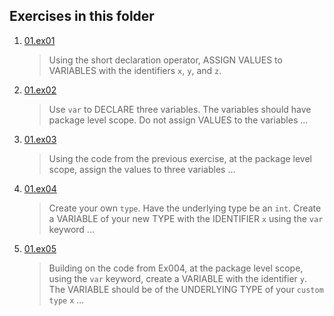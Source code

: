 ## Exercises in this folder
1. [01.ex01](https://github.com/mpyeager/GolangTraining/blob/main/Hands%20On%20Exercises/01.00/01.ex01.go)
   > Using the short declaration operator, ASSIGN VALUES to VARIABLES with the identifiers `x`, `y`, and `z`.
2. [01.ex02](https://github.com/mpyeager/GolangTraining/blob/main/Hands%20On%20Exercises/01.00/01.ex02.go)
   > Use `var` to DECLARE three variables. The variables should have package level scope. Do not assign VALUES to the variables ...
3. [01.ex03](https://github.com/mpyeager/GolangTraining/blob/main/Hands%20On%20Exercises/01.00/01.ex03.go)
   > Using the code from the previous exercise, at the package level scope, assign the values to three variables ...
4. [01.ex04](https://github.com/mpyeager/GolangTraining/blob/main/Hands%20On%20Exercises/01.00/01.ex04.go)
   > Create your own `type`. Have the underlying type be an `int`. Create a VARIABLE of your new TYPE with the IDENTIFIER `x` using the `var` keyword ...
5. [01.ex05](https://github.com/mpyeager/GolangTraining/blob/main/Hands%20On%20Exercises/01.00/01.ex05.go)
   > Building on the code from Ex004, at the package level scope, using the `var` keyword, create a VARIABLE with the identifier `y`. The VARIABLE should be of the UNDERLYING TYPE of your `custom type` `x` ...
